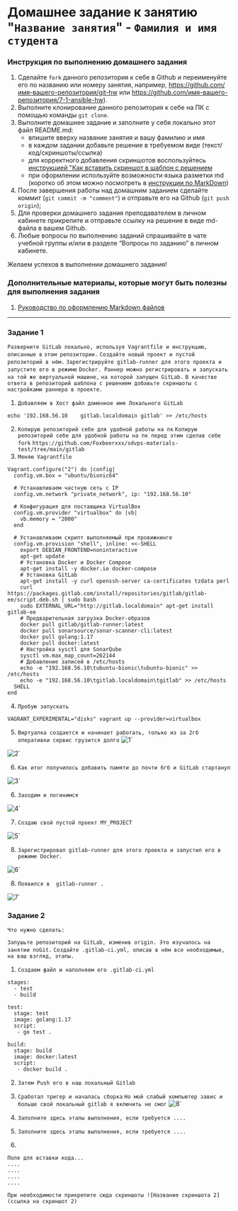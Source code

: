 # Домашнее задание к занятию "`Название занятия`" - `Фамилия и имя студента`


### Инструкция по выполнению домашнего задания

   1. Сделайте `fork` данного репозитория к себе в Github и переименуйте его по названию или номеру занятия, например, https://github.com/имя-вашего-репозитория/git-hw или  https://github.com/имя-вашего-репозитория/7-1-ansible-hw).
   2. Выполните клонирование данного репозитория к себе на ПК с помощью команды `git clone`.
   3. Выполните домашнее задание и заполните у себя локально этот файл README.md:
      - впишите вверху название занятия и вашу фамилию и имя
      - в каждом задании добавьте решение в требуемом виде (текст/код/скриншоты/ссылка)
      - для корректного добавления скриншотов воспользуйтесь [инструкцией "Как вставить скриншот в шаблон с решением](https://github.com/netology-code/sys-pattern-homework/blob/main/screen-instruction.md)
      - при оформлении используйте возможности языка разметки md (коротко об этом можно посмотреть в [инструкции  по MarkDown](https://github.com/netology-code/sys-pattern-homework/blob/main/md-instruction.md))
   4. После завершения работы над домашним заданием сделайте коммит (`git commit -m "comment"`) и отправьте его на Github (`git push origin`);
   5. Для проверки домашнего задания преподавателем в личном кабинете прикрепите и отправьте ссылку на решение в виде md-файла в вашем Github.
   6. Любые вопросы по выполнению заданий спрашивайте в чате учебной группы и/или в разделе “Вопросы по заданию” в личном кабинете.
   
Желаем успехов в выполнении домашнего задания!
   
### Дополнительные материалы, которые могут быть полезны для выполнения задания

1. [Руководство по оформлению Markdown файлов](https://gist.github.com/Jekins/2bf2d0638163f1294637#Code)

---

### Задание 1

`Разверните GitLab локально, используя Vagrantfile и инструкцию, описанные в` `этом репозитории.`
`Создайте новый проект и пустой репозиторий в нём.`
`Зарегистрируйте gitlab-runner для этого проекта и запустите его в режиме` `Docker. Раннер можно регистрировать и запускать на той же виртуальной машине,` `на которой запущен GitLab.`
`В качестве ответа в репозиторий шаблона с решением добавьте скриншоты с настройками раннера в проекте.`

1. `Добавляем в Хост файл доменное имя Локального GitLab`
```
echo '192.168.56.10    gitlab.localdomain gitlab' >> /etc/hosts
```
2. `Копирую репозиторий себе для удобной работы на пк`
`Копирую репозиторий себе для удобной работы на пк перед этим сделав себе fork`
`https://github.com/Foxbeerxxx/sdvps-materials-test/tree/main/gitlab`
3. `Меняю Vagrantfile`
```
Vagrant.configure("2") do |config|
  config.vm.box = "ubuntu/bionic64"

  # Устанавливаем частную сеть с IP
  config.vm.network "private_network", ip: "192.168.56.10"

  # Конфигурация для поставщика VirtualBox
  config.vm.provider "virtualbox" do |vb|
    vb.memory = "2000"
  end

  # Устанавливаем скрипт выполняемый при провижнинге
  config.vm.provision "shell", inline: <<-SHELL
    export DEBIAN_FRONTEND=noninteractive
    apt-get update
    # Установка Docker и Docker Compose
    apt-get install -y docker.io docker-compose
    # Установка GitLab
    apt-get install -y curl openssh-server ca-certificates tzdata perl
    curl https://packages.gitlab.com/install/repositories/gitlab/gitlab-ee/script.deb.sh | sudo bash
    sudo EXTERNAL_URL="http://gitlab.localdomain" apt-get install gitlab-ee
    # Предварительная загрузка Docker-образов
    docker pull gitlab/gitlab-runner:latest
    docker pull sonarsource/sonar-scanner-cli:latest
    docker pull golang:1.17
    docker pull docker:latest
    # Настройка sysctl для SonarQube
    sysctl vm.max_map_count=262144
    # Добавление записей в /etc/hosts
    echo -e "192.168.56.10\tubuntu-bionic\tubuntu-bionic" >> /etc/hosts
    echo -e "192.168.56.10\tgitlab.localdomain\tgitlab" >> /etc/hosts
  SHELL
end
```
4. `Пробую запускать`
```
VAGRANT_EXPERIMENTAL="disks" vagrant up --provider=virtualbox
```
5. `Виртуалка создается и начинает работать, только из за 2гб оперативки сервис грузится долго`
![1](https://github.com/Foxbeerxxx/GitLab/blob/main/img/img1.png)`

![2](https://github.com/Foxbeerxxx/GitLab/blob/main/img/img2.png)`

6. `Как итог получилось добавить памяти до почти 6гб и GitLab стартанул`

![3](https://github.com/Foxbeerxxx/GitLab/blob/main/img/img3.png)`

6. `Заходим и логинимся`

![4](https://github.com/Foxbeerxxx/GitLab/blob/main/img/img4.png)`

7. `Создаю свой пустой проект MY_PROJECT`

![5](https://github.com/Foxbeerxxx/GitLab/blob/main/img/img5.png)`

8. `Зарегистрировал gitlab-runner для этого проекта и запустил его в режиме Docker.`

![6](https://github.com/Foxbeerxxx/GitLab/blob/main/img/img6.png)`


8. `Появился в  gitlab-runner .`

![7](https://github.com/Foxbeerxxx/GitLab/blob/main/img/img7.png)`




### Задание 2

`Что нужно сделать:`

`Запушьте репозиторий на GitLab, изменив origin. Это изучалось на занятии поGit.`
`Создайте .gitlab-ci.yml, описав в нём все необходимые, на ваш взгляд, этапы.`



1. `Создаем файл и наполняем его .gitlab-ci.yml`
```
stages:
  - test
  - build

test:
  stage: test
  image: golang:1.17
  script: 
   - go test .

build:
  stage: build
  image: docker:latest
  script:
   - docker build .

```

2. `Затем Push его в наш локальный Gitlab`

3. `Сработал тригер и началась сборка`
`Но мой слабый компьютер завис и больше свой локальный gitlab я включить не смог`
![8](https://github.com/Foxbeerxxx/GitLab/blob/main/img/img8.png)`




4. `Заполните здесь этапы выполнения, если требуется ....`
5. `Заполните здесь этапы выполнения, если требуется ....`
6. 

```
Поле для вставки кода...
....
....
....
....
```

`При необходимости прикрепитe сюда скриншоты
![Название скриншота 2](ссылка на скриншот 2)`


